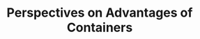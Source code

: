 ---
# Accomplishments widget.
widget: "howto"  # Widget name:  common, howto perspective, reading, cd-with-jenkins-and-docker  etc
headless: true  # This file represents a page section.
active: true  # Activate this widget? true/false
weight: 2 # Order that this section will appear.
title: "Perspectives on Advantages of Containers"
subtitle: ""

# Date format
date_format: "Jan 2006"

# Accomplishments.
#   Add/remove as many `[[item]]` blocks below as you like.
#   `title`, `organization` and `date_start` are the required parameters.
#   Leave other parameters empty if not required.
#   Begin/end multi-line descriptions with 3 quotes `"""`.
item:
 - title: "Containers: Security Challenges and How to Address Them"
   summary: "There is a general lack of awareness of existing container security concerns
and best practices. Organizations need to understand the security issues that
arise due to the differences in how VMs and containers function."
   linkText: "Read the article on aquasec.com »"
   linkUrl: "https://info.aquasec.com/hubfs/Assets/DevOps.com%20-%20Container%20Security%20Challenges.pdf"
   openNewWindow: 
   image: "https://res.cloudinary.com/agile-seo/image/fetch/w_176,dpr_1.0,d_blank_am8gzx.png/https%3A%2F%2Flogo.clearbit.com%2Faquasec.com%3Fsize%3D250" 
 - title: "The Challenges of Container Orchestration"
   summary: "Businesses are recognizing the competitive need to quickly deliver features to customers—often under the banner of agile software development and containerized architectures are becoming an important part of this story."
   linkText: "Read the article on oreilly.com »"
   linkUrl: "https://www.oreilly.com/ideas/the-challenges-of-container-orchestration"
   openNewWindow: 
   image: "https://res.cloudinary.com/agile-seo/image/fetch/w_176,dpr_1.0,d_blank_am8gzx.png/https%3A%2F%2Flogo.clearbit.com%2Foreilly.com%3Fsize%3D250" 
smallItem: 
 - title: "Challenges and Requirements for Container-Based Applications and Application Services"
   summary: "blog.openshift.com"
   linkText: ""
   linkUrl: "https://blog.openshift.com/challenges-and-requirements-for-container-based-applications-and-application-services/"
   openNewWindow: 
   image: "https://res.cloudinary.com/agile-seo/image/fetch/w_62,dpr_1.0,d_blank_am8gzx.png/https%3A%2F%2Flogo.clearbit.com%2Fblog.openshift.com%3Fsize%3D250" 
 - title: "Four ways the Container Ecosystem Will Evolve in 2018"
   summary: "techtarget.com"
   linkText: ""
   linkUrl: "http://searchcloudapplications.techtarget.com/opinion/Four-ways-the-container-ecosystem-will-evolve-in-2018"
   openNewWindow: 
   image: "https://res.cloudinary.com/agile-seo/image/fetch/w_62,dpr_1.0,d_blank_am8gzx.png/https%3A%2F%2Flogo.clearbit.com%2Ftechtarget.com%3Fsize%3D250"
 - title: "Overcoming 7 Challenges to Enterprise Container Adoption"
   summary: "containerjournal.com"
   linkText: ""
   linkUrl: "https://containerjournal.com/2017/02/02/7-challenges-enterprise-container-adoption/"
   openNewWindow: 
   image: "https://res.cloudinary.com/agile-seo/image/fetch/w_62,dpr_1.0,d_blank_am8gzx.png/https%3A%2F%2Flogo.clearbit.com%2Fcontainerjournal.com%3Fsize%3D250"
 - title: "6 Problems with Container Technology"
   summary: "storageos.com"
   linkText: ""
   linkUrl: "https://storageos.com/6-problems-with-container-technology-in-the-enterprise/"
   openNewWindow: 
   image: "https://res.cloudinary.com/agile-seo/image/fetch/w_62,dpr_1.0,d_blank_am8gzx.png/https%3A%2F%2Flogo.clearbit.com%2Fstorageos.com%3Fsize%3D250"
 - title: "Containers Pose Different Operational, Security Challenges for PCI Compliance"
   summary: "thenewstack.io"
   linkText: ""
   linkUrl: "https://thenewstack.io/containers-pose-different-operational-security-challenges-pci-compliance/"
   openNewWindow: 
   image: "https://res.cloudinary.com/agile-seo/image/fetch/w_62,dpr_1.0,d_blank_am8gzx.png/https%3A%2F%2Flogo.clearbit.com%2Fthenewstack.io%3Fsize%3D250"
 - title: "Addressing Container Security Challenges"
   summary: "devops.com"
   linkText: ""
   linkUrl: "https://devops.com/addressing-container-security-challenges/"
   openNewWindow: 
   image: "https://res.cloudinary.com/agile-seo/image/fetch/w_62,dpr_1.0,d_blank_am8gzx.png/https%3A%2F%2Flogo.clearbit.com%2Fdevops.com%3Fsize%3D250"
 - title: "2017 Annual Container Adoption Survey: Huge Growth in Containers"
   summary: "portworx.com"
   linkText: ""
   linkUrl: "https://portworx.com/2017-container-adoption-survey/"
   openNewWindow: 
   image: "https://res.cloudinary.com/agile-seo/image/fetch/w_62,dpr_1.0,d_blank_am8gzx.png/https%3A%2F%2Flogo.clearbit.com%2Fportworx.com%3Fsize%3D250"
 - title: "Container Technology: Opportunity and Challenge for Network Engineers"
   summary: "routerfreak.com"
   linkText: ""
   linkUrl: "http://www.routerfreak.com/container-technology-opportunity-challenge-for-network-engineers/"
   openNewWindow: 
   image: "https://res.cloudinary.com/agile-seo/image/fetch/w_62,dpr_1.0,d_blank_am8gzx.png/https%3A%2F%2Flogo.clearbit.com%2Frouterfreak.com%3Fsize%3D250"
---